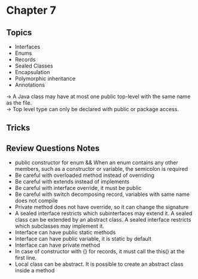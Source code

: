 # Chapter 7

## Topics

* Interfaces
* Enums
* Records
* Sealed Classes
* Encapsulation
* Polymorphic inheritance
* Annotations

-> A Java class may have at most one public top-level with the same name as the file.\
-> Top level type can only be declared with public or package access.

## Tricks


## Review Questions Notes

* public constructor for enum && When an enum contains any other members, such as a constructor or variable, the semicolon is required
* Be careful with overloaded method instead of overriding
* Be careful with extends instead of implements
* Be careful with interface override, it must be public
* Be careful with switch decomposing record, variables with same name does not compile
* Private method does not have override, so it can change the signature
* A sealed interface restricts which subinterfaces may extend it.
  A sealed class can be extended by an abstract class.
  A sealed interface restricts which subclasses may implement it.
* Interface can have public static methods
* Interface can have public variable, it is static by default
* Interface can have private method
* In case of constructor with {} for records, it must call the this() at the first line.
* Local class can be abstract. It is possible to create an abstract class inside a method

